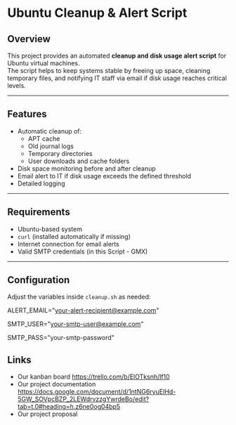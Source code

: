 # Ubuntu Cleanup & Alert Script

## Overview
This project provides an automated **cleanup and disk usage alert script** for Ubuntu virtual machines.  
The script helps to keep systems stable by freeing up space, cleaning temporary files, and notifying IT staff via email if disk usage reaches critical levels.

---

## Features
- Automatic cleanup of:
  - APT cache
  - Old journal logs
  - Temporary directories
  - User downloads and cache folders
- Disk space monitoring before and after cleanup
- Email alert to IT if disk usage exceeds the defined threshold
- Detailed logging

---

## Requirements
- Ubuntu-based system
- `curl` (installed automatically if missing)
- Internet connection for email alerts
- Valid SMTP credentials (in this Script - GMX)

---

## Configuration
Adjust the variables inside `cleanup.sh` as needed:

ALERT_EMAIL="your-alert-recipient@example.com"

SMTP_USER="your-smtp-user@example.com"

SMTP_PASS="your-smtp-password"

## Links
- Our kanban board
https://trello.com/b/ElOTksnh/lf10
- Our project documentation
https://docs.google.com/document/d/1ntNG6ryuEIHd-5GW_SOVpcBZP_2LEWdrvzzgYwrdeBo/edit?tab=t.0#heading=h.z6ne0og04bp5
- Our project proposal 
